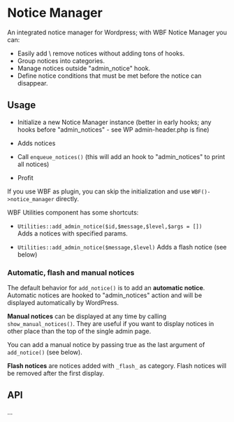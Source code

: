 # Notice Manager

An integrated notice manager for Wordpress; with WBF Notice Manager you can:

- Easily add \ remove notices without adding tons of hooks.
- Group notices into categories.
- Manage notices outside "admin_notice" hook.
- Define notice conditions that must be met before the notice can disappear.

## Usage

- Initialize a new Notice Manager instance (better in early hooks; any hooks before "admin_notices" - see WP admin-header.php is fine)

- Adds notices

- Call `enqueue_notices()` (this will add an hook to "admin_notices" to print all notices)

- Profit

If you use WBF as plugin, you can skip the initialization and use `WBF()->notice_manager` directly.

WBF Utilities component has some shortcuts:

- `Utilities::add_admin_notice($id,$message,$level,$args = [])`  
Adds a notices with specified params.

- `Utilities::add_admin_notice($message,$level)` 
Adds a flash notice (see below)

### Automatic, flash and manual notices

The default behavior for `add_notice()` is to add an **automatic notice**. Automatic notices are hooked to "admin_notices" action and will be displayed automatically by WordPress.

**Manual notices** can be displayed at any time by calling `show_manual_notices()`. They are useful if you want to display notices in other place than the top of the single admin page.

You can add a manual notice by passing true as the last argument of `add_notice()` (see below).

**Flash notices** are notices added with `_flash_` as category. Flash notices will be removed after the first display.

## API

...



